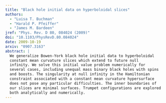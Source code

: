 ```yaml
---
title: "Black hole initial data on hyperboloidal slices"
authors:
  - "Luisa T. Buchman"
  - "Harald P. Pfeiffer"
  - "James M. Bardeen"
jref: "Phys. Rev. D 80, 084024 (2009)"
doi: "10.1103/PhysRevD.80.084024"
date: 2009-10-19
arxiv: "0907.3163"
abstract: |
  We generalize Bowen-York black hole initial data to hyperboloidal
  constant mean curvature slices which extend to future null
  infinity. We solve this initial value problem numerically for
  several cases, including unequal mass binary black holes with spins
  and boosts. The singularity at null infinity in the Hamiltonian
  constraint associated with a constant mean curvature hypersurface
  does not pose any particular difficulties. The inner boundaries of
  our slices are minimal surfaces. Trumpet configurations are explored
  both analytically and numerically.
---
```

